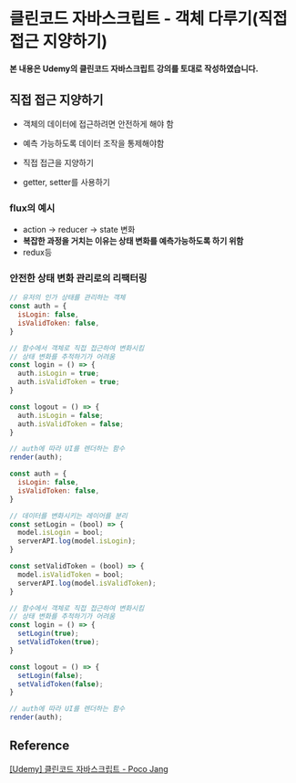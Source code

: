 # 클린코드 자바스크립트 - 객체 다루기(직접 접근 지양하기)



**본 내용은 Udemy의 클린코드 자바스크립트 강의를 토대로 작성하였습니다.**



## 직접 접근 지양하기

* 객체의 데이터에 접근하려면 안전하게 해야 함

* 예측 가능하도록 데이터 조작을 통제해야함

* 직접 접근을 지양하기

* getter, setter를 사용하기

  

### flux의 예시

* action -> reducer -> state 변화
* **복잡한 과정을 거치는 이유는 상태 변화를 예측가능하도록 하기 위함**
* redux등



### 안전한 상태 변화 관리로의 리팩터링

```JavaScript
// 유저의 인가 상태를 관리하는 객체
const auth = {
  isLogin: false,
  isValidToken: false,
}

// 함수에서 객체로 직접 접근하여 변화시킴
// 상태 변화를 추적하기가 어려움
const login = () => {
  auth.isLogin = true;
  auth.isValidToken = true;
}

const logout = () => {
  auth.isLogin = false;
  auth.isValidToken = false;
}

// auth에 따라 UI를 렌더하는 함수
render(auth);
```

```JavaScript
const auth = {
  isLogin: false,
  isValidToken: false,
}

// 데이터를 변화시키는 레이어를 분리
const setLogin = (bool) => {
  model.isLogin = bool;
  serverAPI.log(model.isLogin);
}

const setValidToken = (bool) => {
  model.isValidToken = bool;
  serverAPI.log(model.isValidToken);
}

// 함수에서 객체로 직접 접근하여 변화시킴
// 상태 변화를 추적하기가 어려움
const login = () => {
  setLogin(true);
  setValidToken(true);
}

const logout = () => {
  setLogin(false);
  setValidToken(false);
}

// auth에 따라 UI를 렌더하는 함수
render(auth);
```





## Reference

[[Udemy] 클린코드 자바스크립트 - Poco Jang](https://www.udemy.com/course/clean-code-js/)

